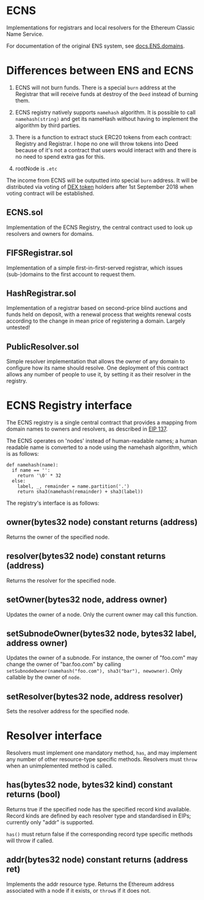# ECNS
Implementations for registrars and local resolvers for the Ethereum Classic Name Service.

For documentation of the original ENS system, see [docs.ENS.domains](http://docs.ens.domains/).

# Differences between ENS and ECNS

1. ECNS will not burn funds. There is a special `burn` address at the Registrar that will receive funds at destroy of the `Deed` instead of burning them.

2. ECNS registry natively supports `namehash` algorithm. It is possible to call `namehash(string)` and get its nameHash without having to implement the algorithm by third parties.

3. There is a function to extract stuck ERC20 tokens from each contract: Registry and Registrar. I hope no one will throw tokens into Deed because of it's not a contract that users would interact with and there is no need to spend extra gas for this.

4. rootNode is `.etc`

The income from ECNS will be outputted into special `burn` address. It will be distributed via voting of [DEX token](https://dexaran.github.io/ICO/) holders after 1st September 2018 when voting contract will be established.

## ECNS.sol
Implementation of the ECNS Registry, the central contract used to look up resolvers and owners for domains.

## FIFSRegistrar.sol
Implementation of a simple first-in-first-served registrar, which issues (sub-)domains to the first account to request them.

## HashRegistrar.sol
Implementation of a registrar based on second-price blind auctions and funds held on deposit, with a renewal process that weights renewal costs according to the change in mean price of registering a domain. Largely untested!

## PublicResolver.sol
Simple resolver implementation that allows the owner of any domain to configure how its name should resolve. One deployment of this contract allows any number of people to use it, by setting it as their resolver in the registry.

# ECNS Registry interface

The ECNS registry is a single central contract that provides a mapping from domain names to owners and resolvers, as described in [EIP 137](https://github.com/ethereum/EIPs/issues/137). 

The ECNS operates on 'nodes' instead of human-readable names; a human readable name is converted to a node using the namehash algorithm, which is as follows:

	def namehash(name):
	  if name == '':
	    return '\0' * 32
	  else:
	    label, _, remainder = name.partition('.')
	    return sha3(namehash(remainder) + sha3(label))

The registry's interface is as follows:

## owner(bytes32 node) constant returns (address)
Returns the owner of the specified node.

## resolver(bytes32 node) constant returns (address)
Returns the resolver for the specified node.

## setOwner(bytes32 node, address owner)
Updates the owner of a node. Only the current owner may call this function.

## setSubnodeOwner(bytes32 node, bytes32 label, address owner)
Updates the owner of a subnode. For instance, the owner of "foo.com" may change the owner of "bar.foo.com" by calling `setSubnodeOwner(namehash("foo.com"), sha3("bar"), newowner)`. Only callable by the owner of `node`.

## setResolver(bytes32 node, address resolver)
Sets the resolver address for the specified node.

# Resolver interface

Resolvers must implement one mandatory method, `has`, and may implement any number of other resource-type specific methods. Resolvers must `throw` when an unimplemented method is called.

## has(bytes32 node, bytes32 kind) constant returns (bool)

Returns true if the specified node has the specified record kind available. Record kinds are defined by each resolver type and standardised in EIPs; currently only "addr" is supported.

`has()` must return false if the corresponding record type specific methods will throw if called.

## addr(bytes32 node) constant returns (address ret)

Implements the addr resource type. Returns the Ethereum address associated with a node if it exists, or `throw`s if it does not.
